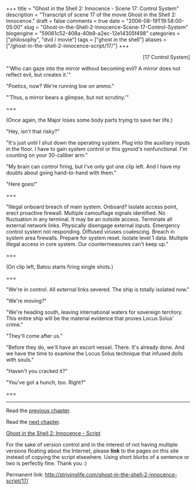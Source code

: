 +++
title = "Ghost in the Shell 2: Innocence - Scene 17: Control System"
description = "Transcript of scene 17 of the movie Ghost in the Shell 2: Innocence."
draft = false
comments = true
date = "2006-08-19T19:58:00-05:00"
slug = "Ghost-in-the-Shell-2-Innocence-Scene-17-Control-System"
blogengine = "59061c52-408a-40b9-a2ec-12e14305f498"
categories = ["philosophy", "dvd / movie"]
tags = ["ghost in the shell"]
aliases = ["/ghost-in-the-shell-2-innocence-script/17/"]
+++

<p style="text-align: right">
[17 Control System]
</p>
<p>
&quot;&#39;Who can gaze into the mirror without becoming evil? A mirror does not reflect evil, but creates it.&#39;&quot;
</p>
<p>
&quot;Poetics, now? We&#39;re running low on ammo.&quot;
</p>
<p>
&quot;&#39;Thus, a mirror bears a glimpse, but not scrutiny.&#39;&quot;
</p>
<p>
===
</p>
<!--more-->
<p>
(Once again, the Major loses some body parts trying to save her life.)<!--adsense-->
</p>
<p>
&quot;Hey, isn&#39;t that risky?&quot;
</p>
<p>
&quot;It&#39;s just until I shut down the operating system. Plug into the auxiliary inputs in the floor. I have to gain system control or this gynoid&#39;s nonfunctional. I&#39;m counting on your 30-caliber arm.&quot;
</p>
<p>
&quot;My brain can control firing, but I&#39;ve only got one clip left. And I have my doubts about going hand-to-hand with them.&quot;
</p>
<p>
&quot;Here goes!&quot;
</p>
<p>
===
</p>
<p>
&quot;Illegal onboard breach of main system. Onboard? Isolate access point, erect proactive firewall. Multiple camouflage signals identified. No fluctuation in any terminal. It may be an outside access. Terminate all external network links. Physically disengage external inputs. Emergency control system not responding. Diffused viruses coalescing. Breach in system area firewalls. Prepare for system reset. Isolate level 1 data. Multiple illegal access in core system. Our countermeasures can&#39;t keep up.&quot;
</p>
<p>
===
</p>
<p>
(On clip left, Batou starts firing single shots.)
</p>
<p>
===
</p>
<p>
&quot;We&#39;re in control. All external links severed. The ship is totally isolated now.&quot;
</p>
<p>
&quot;We&#39;re moving?&quot;
</p>
<p>
&quot;We&#39;re heading south, leaving international waters for sovereign territory. This entire ship will be the material evidence that proves Locus Solus&#39; crime.&quot;
</p>
<p>
&quot;They&#39;ll come after us.&quot;
</p>
<p>
&quot;Before they do, we&#39;ll have an escort vessel. There. It&#39;s already done. And we have the time to examine the Locus Solus technique that infused dolls with souls.&quot;
</p>
<p>
&quot;Haven&#39;t you cracked it?&quot;
</p>
<p>
&quot;You&#39;ve got a hunch, too. Right?&quot;
</p>
<p>
===
</p>
<hr />
<p>
Read the <a href="/ghost-in-the-shell-2-innocence-script/16/">previous chapter</a>.
</p>
<p>
Read the <a href="/ghost-in-the-shell-2-innocence-script/18/">next chapter</a>.
</p>
<p>
<a href="/ghost-in-the-shell-2-innocence-script/">Ghost in the Shell 2: Innocence - Script</a>
</p>
<div class="tip">
<p>
For the sake of version control and in the interest of not having multiple versions floating about the Internet, please <strong>link</strong> to the pages on this site instead of copying the script elsewhere. Using short blurbs of a sentence or two is perfectly fine.  Thank you :)
</p>
<p>
Permanent link: <a href="/ghost-in-the-shell-2-innocence-script/17/">http://strivinglife.com/ghost-in-the-shell-2-innocence-script/17/</a>
</p>
</div>


